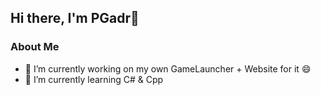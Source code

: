 ## Hi there, I'm PGadr👋
### About Me
- 🔭 I’m currently working on my own GameLauncher + Website for it 😄
- 🌱 I’m currently learning C# & Cpp
